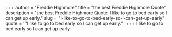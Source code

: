 +++
author = "Freddie Highmore"
title = "the best Freddie Highmore Quote"
description = "the best Freddie Highmore Quote: I like to go to bed early so I can get up early."
slug = "i-like-to-go-to-bed-early-so-i-can-get-up-early"
quote = '''I like to go to bed early so I can get up early.'''
+++
I like to go to bed early so I can get up early.
